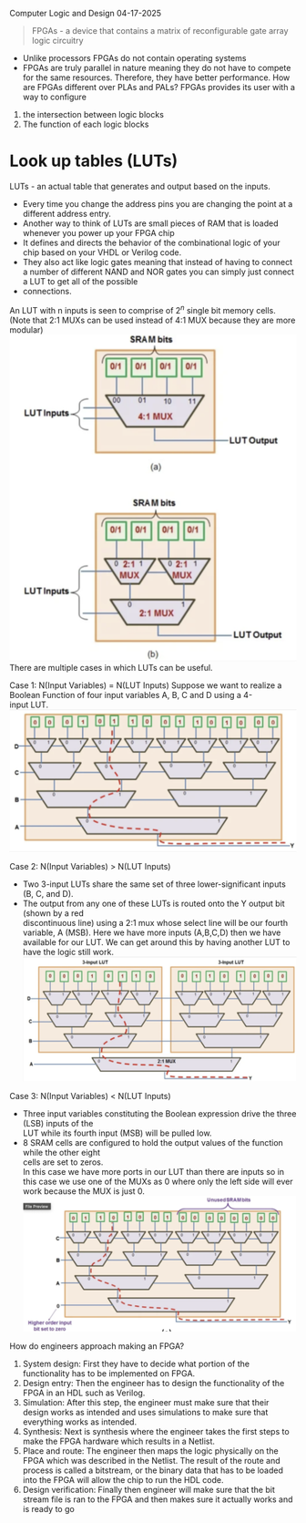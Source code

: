 Computer Logic and Design
04-17-2025

>FPGAs - a device that contains a matrix of reconfigurable gate array logic circuitry

- Unlike processors FPGAs do not contain operating systems
- FPGAs are truly parallel in nature meaning they do not have to compete for the same resources. Therefore, they have better performance.
How are FPGAs different over PLAs and PALs?
FPGAs provides its user with a way to configure
1. the intersection between logic blocks
2. The function of each logic blocks 

# Look up tables (LUTs)
LUTs - an actual table that generates and output based on the inputs. 
- Every time you change the address pins you are changing the point at a different address entry. 
- Another way to think of LUTs are small pieces of RAM that is loaded whenever you power up your FPGA chip
- It defines and directs the behavior of the combinational logic of your chip based on your VHDL or Verilog code.  
- They also act like logic gates meaning that instead of having to connect a number of different NAND and NOR gates you can simply just connect a LUT to get all of the possible
- connections.   


An LUT with n inputs is seen to comprise of 2$^n$ single bit memory cells.
(Note that 2:1 MUXs can be used instead of 4:1 MUX because they are more modular)
![](../../images/LUTdiagram.png)
There are multiple cases in which LUTs can be useful.

Case 1: N(Input Variables) = N(LUT Inputs)
Suppose we want to realize a Boolean Function of four input variables A, B, C and D using a 4-  
input LUT.
![](../../images/LUTcase1.png)

Case 2: N(Input Variables) > N(LUT Inputs)
- Two 3-input LUTs share the same set of three lower-significant inputs (B, C, and D).  
- The output from any one of these LUTs is routed onto the Y output bit (shown by a red  
discontinuous line) using a 2:1 mux whose select line will be our fourth variable, A (MSB).
Here we have more inputs (A,B,C,D) then we have available for our LUT. We can get around this by having another LUT to have the logic still work.
![](../../images/LUTcase2.png)

Case 3: N(Input Variables) < N(LUT Inputs)
- Three input variables constituting the Boolean expression drive the three (LSB) inputs of the  
LUT while its fourth input (MSB) will be pulled low.  
- 8 SRAM cells are configured to hold the output values of the function while the other eight  
cells are set to zeros.  
In this case we have more ports in our LUT than there are inputs so in this case we use one of the MUXs as 0 where only the left side will ever work because the MUX is just 0.
![](../../images/LUTcase3.png)


How do engineers approach making an FPGA?
1. System design: First they have to decide what portion of the functionality has to be implemented on FPGA. 
2. Design entry: Then the engineer has to design the functionality of the FPGA in an HDL such as Verilog. 
3. Simulation: After this step, the engineer must make sure that their design works as intended and uses simulations to make sure that everything works as intended. 
4. Synthesis: Next is synthesis where the engineer takes the first steps to make the FPGA hardware which results in a Netlist.
5. Place and route: The engineer then maps the logic physically on the FPGA which was described in the Netlist. The result of the route and process is called a bitstream, or the binary data that has to be loaded into the FPGA will allow the chip to run the HDL code.
6. Design verification: Finally then engineer will make sure that the bit stream file is ran to the FPGA and then makes sure it actually works and is ready to go